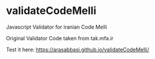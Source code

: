 # validateCodeMelli
Javascript Validator for iranian Code Melli


Original Validator Code taken from tak.mfa.ir

Test it here: https://arasabbasi.github.io/validateCodeMelli/
